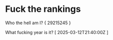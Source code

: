 # Fuck the rankings

Who the hell am I?
{ 29215245 }

What fucking year is it?
[ 2025-03-12T21:40:00Z ]
